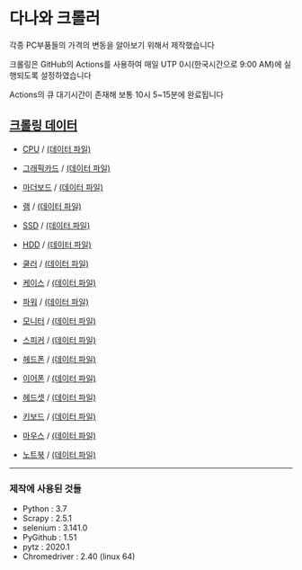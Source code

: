 # 다나와 크롤러

각종 PC부품들의 가격의 변동을 알아보기 위해서 제작했습니다

크롤링은 GitHub의 Actions를 사용하여 매일 UTP 0시(한국시간으로 9:00 AM)에 실행되도록 설정하였습니다

Actions의 큐 대기시간이 존재해 보통 10시 5~15분에 완료됩니다


## [크롤링 데이터](https://github.com/sammy310/Danawa_Crawler/tree/master/crawl_data)
- [CPU](https://sammy310.github.io/csv_viewer/CSV_Viewer.html?category=CPU) / [(데이터 파일)](https://github.com/sammy310/Danawa_Crawler/blob/master/crawl_data/CPU.csv)
- [그래픽카드](https://sammy310.github.io/csv_viewer/CSV_Viewer.html?category=VGA) / [(데이터 파일)](https://github.com/sammy310/Danawa_Crawler/blob/master/crawl_data/VGA.csv)

- [마더보드](https://sammy310.github.io/csv_viewer/CSV_Viewer.html?category=MBoard) / [(데이터 파일)](https://github.com/sammy310/Danawa_Crawler/blob/master/crawl_data/MBoard.csv)
- [램](https://sammy310.github.io/csv_viewer/CSV_Viewer.html?category=RAM) / [(데이터 파일)](https://github.com/sammy310/Danawa_Crawler/blob/master/crawl_data/RAM.csv)

- [SSD](https://sammy310.github.io/csv_viewer/CSV_Viewer.html?category=SSD) / [(데이터 파일)](https://github.com/sammy310/Danawa_Crawler/blob/master/crawl_data/SSD.csv)
- [HDD](https://sammy310.github.io/csv_viewer/CSV_Viewer.html?category=HDD) / [(데이터 파일)](https://github.com/sammy310/Danawa_Crawler/blob/master/crawl_data/HDD.csv)

- [쿨러](https://sammy310.github.io/csv_viewer/CSV_Viewer.html?category=Cooler) / [(데이터 파일)](https://github.com/sammy310/Danawa_Crawler/blob/master/crawl_data/Cooler.csv)
- [케이스](https://sammy310.github.io/csv_viewer/CSV_Viewer.html?category=Case) / [(데이터 파일)](https://github.com/sammy310/Danawa_Crawler/blob/master/crawl_data/Case.csv)
- [파워](https://sammy310.github.io/csv_viewer/CSV_Viewer.html?category=Power) / [(데이터 파일)](https://github.com/sammy310/Danawa_Crawler/blob/master/crawl_data/Power.csv)

- [모니터](https://sammy310.github.io/csv_viewer/CSV_Viewer.html?category=Monitor) / [(데이터 파일)](https://github.com/sammy310/Danawa_Crawler/blob/master/crawl_data/Monitor.csv)

- [스피커](https://sammy310.github.io/csv_viewer/CSV_Viewer.html?category=Speaker) / [(데이터 파일)](https://github.com/sammy310/Danawa_Crawler/blob/master/crawl_data/Speaker.csv)
- [헤드폰](https://sammy310.github.io/csv_viewer/CSV_Viewer.html?category=Headphone) / [(데이터 파일)](https://github.com/sammy310/Danawa_Crawler/blob/master/crawl_data/Headphone.csv)
- [이어폰](https://sammy310.github.io/csv_viewer/CSV_Viewer.html?category=Earphone) / [(데이터 파일)](https://github.com/sammy310/Danawa_Crawler/blob/master/crawl_data/Earphone.csv)
- [헤드셋](https://sammy310.github.io/csv_viewer/CSV_Viewer.html?category=Headset) / [(데이터 파일)](https://github.com/sammy310/Danawa_Crawler/blob/master/crawl_data/Headset.csv)

- [키보드](https://sammy310.github.io/csv_viewer/CSV_Viewer.html?category=Keyboard) / [(데이터 파일)](https://github.com/sammy310/Danawa_Crawler/blob/master/crawl_data/Keyboard.csv)
- [마우스](https://sammy310.github.io/csv_viewer/CSV_Viewer.html?category=Mouse) / [(데이터 파일)](https://github.com/sammy310/Danawa_Crawler/blob/master/crawl_data/Mouse.csv)

- [노트북](https://sammy310.github.io/csv_viewer/CSV_Viewer.html?category=Laptop) / [(데이터 파일)](https://github.com/sammy310/Danawa_Crawler/blob/master/crawl_data/Laptop.csv)


---

### 제작에 사용된 것들

- Python : 3.7
- Scrapy : 2.5.1
- selenium : 3.141.0
- PyGithub : 1.51
- pytz : 2020.1
- Chromedriver : 2.40 (linux 64)
